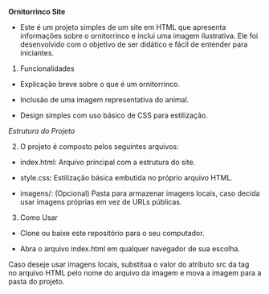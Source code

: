 **Ornitorrinco Site**

- Este é um projeto simples de um site em HTML que apresenta informações sobre o ornitorrinco e inclui uma imagem ilustrativa. Ele foi desenvolvido com o objetivo de ser didático e fácil de entender para iniciantes.

1. Funcionalidades

- Explicação breve sobre o que é um ornitorrinco.

- Inclusão de uma imagem representativa do animal.

- Design simples com uso básico de CSS para estilização.

*Estrutura do Projeto*

2. O projeto é composto pelos seguintes arquivos:

- index.html: Arquivo principal com a estrutura do site.

- style.css: Estilização básica embutida no próprio arquivo HTML.

- imagens/: (Opcional) Pasta para armazenar imagens locais, caso decida usar imagens próprias em vez de URLs públicas.

3. Como Usar

- Clone ou baixe este repositório para o seu computador.

- Abra o arquivo index.html em qualquer navegador de sua escolha.

Caso deseje usar imagens locais, substitua o valor do atributo src da tag <img> no arquivo HTML pelo nome do arquivo da imagem e mova a imagem para a pasta do projeto.
